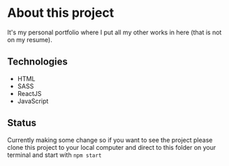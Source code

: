 # About this project
It's my personal portfolio where I put all my other works in here (that is not on my resume). 

## Technologies 
- HTML
- SASS
- ReactJS
- JavaScript

## Status 
Currently making some change so if you want to see the project please clone this project to your local computer and  direct to this folder on your terminal and start with `npm start`
